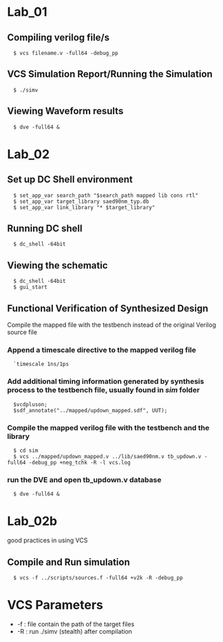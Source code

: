   # Lab_01

  ## Compiling verilog file/s

      $ vcs filename.v -full64 -debug_pp

  ## VCS Simulation Report/Running the Simulation

      $ ./simv

  ## Viewing Waveform results

      $ dve -full64 &


  # Lab_02 

  ## Set up DC Shell environment

      $ set_app_var search_path "$search_path mapped lib cons rtl"
      $ set_app_var target_library saed90nm_typ.db
      $ set_app_var link_library "* $target_library"

  ## Running DC shell

      $ dc_shell -64bit

  ## Viewing the schematic

      $ dc_shell -64bit
      $ gui_start

  ## Functional Verification of Synthesized Design
  Compile the mapped file with the testbench instead of the original Verilog source file 

  ### Append a timescale directive to the mapped verilog file

      `timescale 1ns/1ps

  ### Add additional timing information generated by synthesis process to the testbench file, usually found in *sim* folder

      $vcdpluson;
      $sdf_annotate("../mapped/updown_mapped.sdf", UUT);

  ### Compile the mapped verilog file with the testbench and the library

      $ cd sim
      $ vcs ../mapped/updown_mapped.v ../lib/saed90nm.v tb_updown.v -full64 -debug_pp +neg_tchk -R -l vcs.log

  ### run the DVE and open tb_updown.v database

      $ dve -full64 &


  # Lab_02b 
  good practices in using VCS

  ## Compile and Run simulation

      $ vcs -f ../scripts/sources.f -full64 +v2k -R -debug_pp

  # VCS Parameters
  * -f : file contain the path of the target files
  * -R : run ./simv (stealth) after compilation

